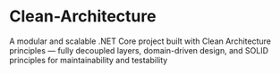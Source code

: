 # Clean-Architecture
A modular and scalable .NET Core project built with Clean Architecture principles — fully decoupled layers, domain-driven design, and SOLID principles for maintainability and testability
